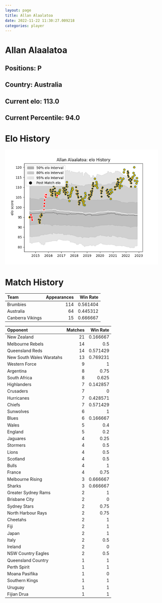 ```yaml
---  
layout: page  
title: Allan Alaalatoa  
date: 2022-11-22 11:30:27.009218  
categories: player  
---
```

# Allan Alaalatoa

## Positions: P

## Country: Australia

## Current elo: 113.0

## Current Percentile: 94.0

# Elo History


![elo history](history_AllanAlaalatoa.png)
# Match History


| Team             |   Appearances |   Win Rate |
|:-----------------|--------------:|-----------:|
| Brumbies         |           114 |   0.561404 |
| Australia        |            64 |   0.445312 |
| Canberra Vikings |            15 |   0.666667 |

| Opponent                 |   Matches |   Win Rate |
|:-------------------------|----------:|-----------:|
| New Zealand              |        21 |   0.166667 |
| Melbourne Rebels         |        14 |   0.5      |
| Queensland Reds          |        14 |   0.571429 |
| New South Wales Waratahs |        13 |   0.769231 |
| Western Force            |         9 |   1        |
| Argentina                |         8 |   0.75     |
| South Africa             |         8 |   0.625    |
| Highlanders              |         7 |   0.142857 |
| Crusaders                |         7 |   0        |
| Hurricanes               |         7 |   0.428571 |
| Chiefs                   |         7 |   0.571429 |
| Sunwolves                |         6 |   1        |
| Blues                    |         6 |   0.166667 |
| Wales                    |         5 |   0.4      |
| England                  |         5 |   0.2      |
| Jaguares                 |         4 |   0.25     |
| Stormers                 |         4 |   0.5      |
| Lions                    |         4 |   0.5      |
| Scotland                 |         4 |   0.5      |
| Bulls                    |         4 |   1        |
| France                   |         4 |   0.75     |
| Melbourne Rising         |         3 |   0.666667 |
| Sharks                   |         3 |   0.666667 |
| Greater Sydney Rams      |         2 |   1        |
| Brisbane City            |         2 |   0        |
| Sydney Stars             |         2 |   0.75     |
| North Harbour Rays       |         2 |   0.75     |
| Cheetahs                 |         2 |   1        |
| Fiji                     |         2 |   1        |
| Japan                    |         2 |   1        |
| Italy                    |         2 |   0.5      |
| Ireland                  |         2 |   0        |
| NSW Country Eagles       |         2 |   0.5      |
| Queensland Country       |         1 |   1        |
| Perth Spirit             |         1 |   1        |
| Moana Pasifika           |         1 |   0        |
| Southern Kings           |         1 |   1        |
| Uruguay                  |         1 |   1        |
| Fijian Drua              |         1 |   1        |